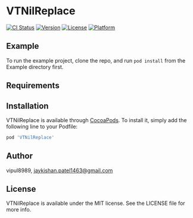 # VTNilReplace

[![CI Status](https://img.shields.io/travis/vipul8989/VTNilReplace.svg?style=flat)](https://travis-ci.org/vipul8989/VTNilReplace)
[![Version](https://img.shields.io/cocoapods/v/VTNilReplace.svg?style=flat)](https://cocoapods.org/pods/VTNilReplace)
[![License](https://img.shields.io/cocoapods/l/VTNilReplace.svg?style=flat)](https://cocoapods.org/pods/VTNilReplace)
[![Platform](https://img.shields.io/cocoapods/p/VTNilReplace.svg?style=flat)](https://cocoapods.org/pods/VTNilReplace)

## Example

To run the example project, clone the repo, and run `pod install` from the Example directory first.

## Requirements

## Installation

VTNilReplace is available through [CocoaPods](https://cocoapods.org). To install
it, simply add the following line to your Podfile:

```ruby
pod 'VTNilReplace'
```

## Author

vipul8989, jaykishan.patel1463@gmail.com

## License

VTNilReplace is available under the MIT license. See the LICENSE file for more info.
